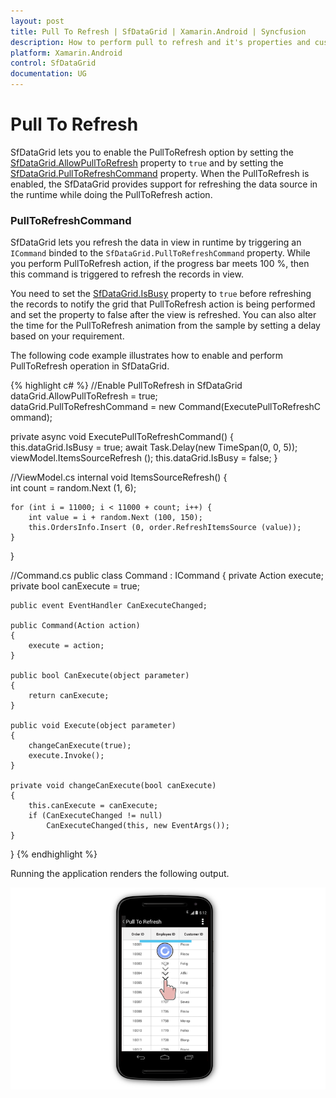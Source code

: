 ```yaml
---
layout: post
title: Pull To Refresh | SfDataGrid | Xamarin.Android | Syncfusion
description: How to perform pull to refresh and it's properties and customizations in a SfDataGrid.
platform: Xamarin.Android
control: SfDataGrid
documentation: UG
---
```


# Pull To Refresh

SfDataGrid lets you to enable the PullToRefresh option by setting the [SfDataGrid.AllowPullToRefresh](http://help.syncfusion.com/cr/cref_files/xamarin-android/sfdatagrid/Syncfusion.SfDataGrid.Android~Syncfusion.SfDataGrid.SfDataGrid.html) property to `true` and by setting the [SfDataGrid.PullToRefreshCommand](http://help.syncfusion.com/cr/cref_files/xamarin-android/sfdatagrid/Syncfusion.SfDataGrid.Android~Syncfusion.SfDataGrid.SfDataGrid~PullToRefreshCommand.html) property. When the PullToRefresh is enabled, the SfDataGrid provides support for refreshing the data source in the runtime while doing the PullToRefresh action. 

### PullToRefreshCommand

SfDataGrid lets you refresh the data in view in runtime by triggering an `ICommand` binded to the `SfDataGrid.PullToRefreshCommand` property. While you perform PullToRefresh action, if the progress bar meets 100 %, then this command is triggered to refresh the records in view. 

You need to set the [SfDataGrid.IsBusy](http://help.syncfusion.com/cr/cref_files/xamarin-android/sfdatagrid/Syncfusion.SfDataGrid.Android~Syncfusion.SfDataGrid.SfDataGrid~IsBusy.html) property to `true` before refreshing the records to notify the grid that PullToRefresh action is being performed and set the property to false after the view is refreshed. You can also alter the time for the PullToRefresh animation from the sample by setting a delay based on your requirement.

The following code example illustrates how to enable and perform PullToRefresh operation in SfDataGrid.

{% highlight c# %}
//Enable PullToRefresh in SfDataGrid
dataGrid.AllowPullToRefresh = true;
dataGrid.PullToRefreshCommand = new Command(ExecutePullToRefreshCommand);
 
private async void ExecutePullToRefreshCommand()
{
    this.dataGrid.IsBusy = true;
    await Task.Delay(new TimeSpan(0, 0, 5));
    viewModel.ItemsSourceRefresh ();
    this.dataGrid.IsBusy = false;
} 

//ViewModel.cs
internal void ItemsSourceRefresh()
{
    int count = random.Next (1, 6);

    for (int i = 11000; i < 11000 + count; i++) {
        int value = i + random.Next (100, 150);
        this.OrdersInfo.Insert (0, order.RefreshItemsSource (value));
    }
}

//Command.cs
public class Command : ICommand
{
    private Action execute;
    private bool canExecute = true;

    public event EventHandler CanExecuteChanged;

    public Command(Action action)
    {
        execute = action;
    }

    public bool CanExecute(object parameter)
    {
        return canExecute;
    }

    public void Execute(object parameter)
    {
        changeCanExecute(true);
        execute.Invoke();
    }

    private void changeCanExecute(bool canExecute)
    {
        this.canExecute = canExecute;
        if (CanExecuteChanged != null)
            CanExecuteChanged(this, new EventArgs());
    }
}
{% endhighlight %}

Running the application renders the following output.

![](SfDataGrid_images/PullToRefresh.png)
